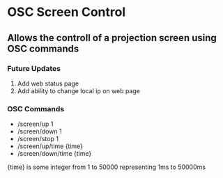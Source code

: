 # OSC Screen Control 
## Allows the controll of a projection screen using OSC commands

### Future Updates
1. Add web status page
2. Add ability to change local ip on web page

### OSC Commands
* /screen/up 1
* /screen/down 1
* /screen/stop 1
* /screen/up/time {time}
* /screen/down/time {time}

{time} is some integer from 1 to 50000 representing 1ms to 50000ms
